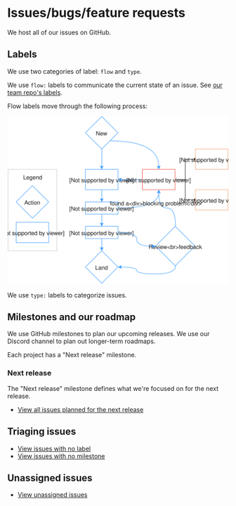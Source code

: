 # Issues/bugs/feature requests

We host all of our issues on GitHub.

## Labels

We use two categories of label: `flow` and `type`.

We use `flow:` labels to communicate the current state of an issue. See [our team repo's labels](https://github.com/material-motion/material-motion-team/labels).

Flow labels move through the following process:

![](../_assets/LabelFlow.svg)

We use `type:` labels to categorize issues.

## Milestones and our roadmap

We use GitHub milestones to plan our upcoming releases. We use our Discord channel to plan out longer-term roadmaps.

Each project has a "Next release" milestone.

### Next release

The "Next release" milestone defines what we're focused on for the next release.

- [View all issues planned for the next release](https://github.com/issues?utf8=%E2%9C%93&q=user%3Amaterial-motion+is%3Aopen+milestone%3A%22Next+release%22)

## Triaging issues

- [View issues with no label](https://github.com/issues?utf8=%E2%9C%93&q=user%3Amaterial-motion+is%3Aopen+no%3Alabel)
- [View issues with no milestone](https://github.com/issues?utf8=%E2%9C%93&q=user%3Amaterial-motion+is%3Aopen+no%3Amilestone)

## Unassigned issues

- [View unassigned issues](https://github.com/issues?utf8=%E2%9C%93&q=is%3Aopen+is%3Aissue+user%3Amaterial-motion+no%3Aassignee)
